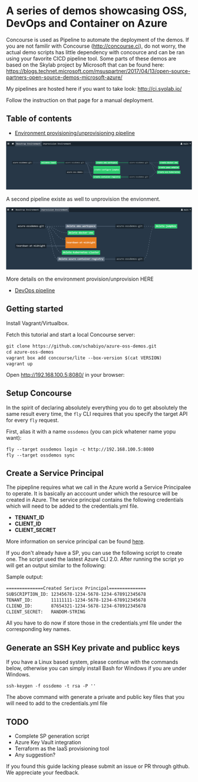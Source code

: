 # A series of demos showcasing OSS, DevOps and Container on Azure 

Concourse is used as Pipeline to automate the deployment of the demos. If you are not familir with Concourse (http://concourse.ci), do not worry, the actual demo scripts
has little dependency with concource and can be ran using your favorite CICD pipeline tool. Some parts of these demos are based on the Skylab project by Microsoft that can be found here:
https://blogs.technet.microsoft.com/msuspartner/2017/04/13/open-source-partners-open-source-demos-microsoft-azure/

My pipelines are hosted here if you want to take look: http://ci.syolab.io/

Follow the instruction on that page for a manual deployment.


## Table of contents

* [Environment provisioning/unprovisioning pipeline](/infra-provisioning/)


![Boostrap](/docs/Utility1.PNG "Boostrap")

A second pipeline existe as well to unprovision the envionment.

![Unprovision](/docs/Utility2.PNG "Unprovision")

More details on the environment provision/unprovision HERE

* [DevOps pipeline](/devops/)



## Getting started

Install Vagrant/Virtualbox.

Fetch this tutorial and start a local Concourse server:

```
git clone https://github.com/schabiyo/azure-oss-demos.git
cd azure-oss-demos
vagrant box add concourse/lite --box-version $(cat VERSION)
vagrant up
```

Open http://192.168.100.5:8080/ in your browser:


Setup Concourse
----------------

In the spirit of declaring absolutely everything you do to get absolutely the same result every time, the `fly` CLI requires that you specify the target API for every `fly` request.

First, alias it with a name `ossdemos` (you can pick whatener name yopu want):

```
fly --target ossdemos login -c http://192.168.100.5:8080
fly --target ossdemos sync

```

Create a Service Principal
----------------

The pipepline requires what we call in the Azure world a Service Principalee to operate. It is basically an acccount under which the resource will be created in Azure. The service principal contains the following credentials which will need to be added to the credentials.yml file.

- **TENANT_ID**
- **CLIENT_ID**
- **CLIENT_SECRET** 

More information on service principal can be found [here](https://docs.microsoft.com/en-us/cli/azure/create-an-azure-service-principal-azure-cli?toc=%2fazure%2fazure-resource-manager%2ftoc.json).

If you don't already have a SP, you can use the following script to create one. The script used the lastest Azure CLI 2.0.
After running the script yo will get an output similar to the following:

  Sample output:
  ```
  ==============Created Serivce Principal==============
  SUBSCRIPTION_ID: 12345678-1234-5678-1234-678912345678
  TENANT_ID:       11111111-1234-5678-1234-678912345678
  CLIEND_ID:       87654321-1234-5678-1234-678912345678
  CLIENT_SECRET:   RANDOM-STRING
  ``` 
All you have to do now if store those in the credentials.yml file under the corresponding key names.

Generate an SSH Key private and publicc keys
----------------

If you have a Linux based system, please continue with the commands below, otherwise you can simply install Bash for Windows if you are under Windows.

```
ssh-keygen -f ossdemo -t rsa -P ''
```
The above command with generate a private and public key files that you will need to add to the credentials.yml file

TODO
----------------

* Complete SP generation script
* Azure Key Vault integration
* Terraform as the IaaS provisioning tool
* Any suggestion?



If you found this guide lacking please submit an issue or PR through github. We appreciate your feedback.

